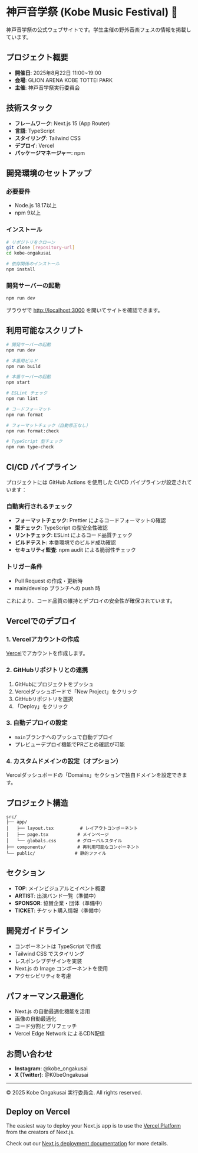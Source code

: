 # 神戸音学祭 (Kobe Music Festival) 🎵

神戸音学祭の公式ウェブサイトです。学生主催の野外音楽フェスの情報を掲載しています。

## プロジェクト概要

- **開催日**: 2025年8月22日 11:00~19:00
- **会場**: GLION ARENA KOBE TOTTEI PARK
- **主催**: 神戸音学祭実行委員会

## 技術スタック

- **フレームワーク**: Next.js 15 (App Router)
- **言語**: TypeScript
- **スタイリング**: Tailwind CSS
- **デプロイ**: Vercel
- **パッケージマネージャー**: npm

## 開発環境のセットアップ

### 必要要件

- Node.js 18.17以上
- npm 9以上

### インストール

```bash
# リポジトリをクローン
git clone [repository-url]
cd kobe-ongakusai

# 依存関係のインストール
npm install
```

### 開発サーバーの起動

```bash
npm run dev
```

ブラウザで [http://localhost:3000](http://localhost:3000) を開いてサイトを確認できます。

## 利用可能なスクリプト

```bash
# 開発サーバーの起動
npm run dev

# 本番用ビルド
npm run build

# 本番サーバーの起動
npm start

# ESLint チェック
npm run lint

# コードフォーマット
npm run format

# フォーマットチェック（自動修正なし）
npm run format:check

# TypeScript 型チェック
npm run type-check
```

## CI/CD パイプライン

プロジェクトには GitHub Actions を使用した CI/CD パイプラインが設定されています：

### 自動実行されるチェック

- **フォーマットチェック**: Prettier によるコードフォーマットの確認
- **型チェック**: TypeScript の型安全性確認
- **リントチェック**: ESLint によるコード品質チェック
- **ビルドテスト**: 本番環境でのビルド成功確認
- **セキュリティ監査**: npm audit による脆弱性チェック

### トリガー条件

- Pull Request の作成・更新時
- main/develop ブランチへの push 時

これにより、コード品質の維持とデプロイの安全性が確保されています。

## Vercelでのデプロイ

### 1. Vercelアカウントの作成

[Vercel](https://vercel.com)でアカウントを作成します。

### 2. GitHubリポジトリとの連携

1. GitHubにプロジェクトをプッシュ
2. Vercelダッシュボードで「New Project」をクリック
3. GitHubリポジトリを選択
4. 「Deploy」をクリック

### 3. 自動デプロイの設定

- `main`ブランチへのプッシュで自動デプロイ
- プレビューデプロイ機能でPRごとの確認が可能

### 4. カスタムドメインの設定（オプション）

Vercelダッシュボードの「Domains」セクションで独自ドメインを設定できます。

## プロジェクト構造

```text
src/
├── app/
│   ├── layout.tsx          # レイアウトコンポーネント
│   ├── page.tsx           # メインページ
│   └── globals.css        # グローバルスタイル
├── components/            # 再利用可能なコンポーネント
└── public/               # 静的ファイル
```

## セクション

- **TOP**: メインビジュアルとイベント概要
- **ARTIST**: 出演バンド一覧（準備中）
- **SPONSOR**: 協賛企業・団体（準備中）
- **TICKET**: チケット購入情報（準備中）

## 開発ガイドライン

- コンポーネントは TypeScript で作成
- Tailwind CSS でスタイリング
- レスポンシブデザインを実装
- Next.js の Image コンポーネントを使用
- アクセシビリティを考慮

## パフォーマンス最適化

- Next.js の自動最適化機能を活用
- 画像の自動最適化
- コード分割とプリフェッチ
- Vercel Edge Network によるCDN配信

## お問い合わせ

- **Instagram**: @kobe_ongakusai
- **X (Twitter)**: @K0beOngakusai

---

&copy; 2025 Kobe Ongakusai 実行委員会. All rights reserved.

## Deploy on Vercel

The easiest way to deploy your Next.js app is to use the [Vercel Platform](https://vercel.com/new?utm_medium=default-template&filter=next.js&utm_source=create-next-app&utm_campaign=create-next-app-readme) from the creators of Next.js.

Check out our [Next.js deployment documentation](https://nextjs.org/docs/app/building-your-application/deploying) for more details.
